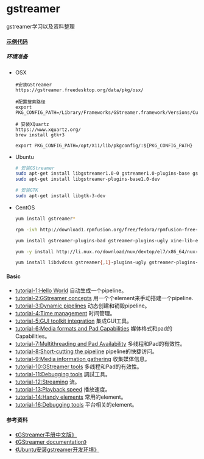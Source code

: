 # gstreamer
gstreamer学习以及资料整理

#### [示例代码](https://gstreamer.freedesktop.org/documentation/tutorials/basic/index.html)
##### 环境准备
+ OSX
    ```shell
    #安装GStreamer
    https://gstreamer.freedesktop.org/data/pkg/osx/

    #配置搜索路径
    export PKG_CONFIG_PATH=/Library/Frameworks/GStreamer.framework/Versions/Current/lib/pkgconfig/

    # 安装XQuartz
    https://www.xquartz.org/
    brew install gtk+3

    export PKG_CONFIG_PATH=/opt/X11/lib/pkgconfig/:${PKG_CONFIG_PATH}
    ```
+ Ubuntu
    ```sh
    # 安装GStreamer
    sudo apt-get install libgstreamer1.0-0 gstreamer1.0-plugins-base gstreamer1.0-plugins-good gstreamer1.0-plugins-bad gstreamer1.0-plugins-ugly gstreamer1.0-libav gstreamer1.0-doc gstreamer1.0-tools
    sudo apt-get install libgstreamer-plugins-base1.0-dev

    # 安装GTK
    sudo apt-get install libgtk-3-dev 

    ```
+ CentOS
    ```sh
    yum install gstreamer*
    
    rpm -ivh http://download1.rpmfusion.org/free/fedora/rpmfusion-free-release-stable.noarch.rpm

    yum install gstreamer-plugins-bad gstreamer-plugins-ugly xine-lib-extras-nonfree gstreamer-ffmpeg

    yum -y install http://li.nux.ro/download/nux/dextop/el7/x86_64/nux-dextop-release-0-5.el7.nux.noarch.rpm

    yum install libdvdcss gstreamer{,1}-plugins-ugly gstreamer-plugins-bad-nonfree gstreamer1-plugins-bad-freeworld
    ```

#### Basic
+ [tutorial-1:Hello World](https://blog.csdn.net/sakulafly/article/details/19398257) 自动生成一个pipeline。
+ [tutorial-2:GStreamer concepts](https://blog.csdn.net/sakulafly/article/details/20862459) 用一个个element来手动搭建一个pipeline.
+ [tutorial-3:Dynamic pipelines](https://blog.csdn.net/sakulafly/article/details/20936067) 动态创建和销毁pipeline。
+ [tutorial-4:Time management](https://blog.csdn.net/sakulafly/article/details/20992879) 时间管理。
+ [tutorial-5:GUI toolkit integration](https://blog.csdn.net/sakulafly/article/details/21186641) 集成GUI工具。
+ [tutorial-6:Media formats and Pad Capabilities](https://blog.csdn.net/sakulafly/article/details/21299519) 媒体格式和pad的Capabilities。
+ [tutorial-7:Multithreading and Pad Availability](https://blog.csdn.net/sakulafly/article/details/21318313) 多线程和Pad的有效性。
+ [tutorial-8:Short-cutting the pipeline](https://blog.csdn.net/sakulafly/article/details/21318313) pipeline的快捷访问。
+ [tutorial-9:Media information gathering](https://blog.csdn.net/sakulafly/article/details/21399039) 收集媒体信息。
+ [tutorial-10:GStreamer tools](https://blog.csdn.net/sakulafly/article/details/21318313) 多线程和Pad的有效性。
+ [tutorial-11:Debugging tools](https://blog.csdn.net/sakulafly/article/details/21455637) 調試工具。
+ [tutorial-12:Streaming](https://blog.csdn.net/sakulafly/article/details/21611539) 流。
+ [tutorial-13:Playback speed](https://blog.csdn.net/sakulafly/article/details/21648155) 播放速度。
+ [tutorial-14:Handy elements](https://blog.csdn.net/sakulafly/article/details/21748777) 常用的element。
+ [tutorial-16:Debugging tools](https://blog.csdn.net/sakulafly/article/details/21825383) 平台相关的element。



#### 参考资料
+ [《GStreamer手册中文版》](http://vdisk.weibo.com/s/aCBK5zPhF_0pu)
+ [《GStreamer documentation》](https://gstreamer.freedesktop.org/documentation/)
+ [《Ubuntu安装gstreamer开发环境》](https://www.cnblogs.com/xiaojianliu/articles/9418398.html)
